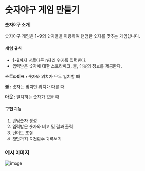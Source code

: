 # 숫자야구 게임 만들기

#### 숫자야구  소개 
숫자야구 게임은 1~9의 숫자들을 이용하여 랜덤한 숫자를 맞추는 게임입니다.

#### 게임 규칙
- 1~9까지 서로다른 n자리 숫자를 입력한다.
- 입력받은 숫자에 대한 스트라이크, 볼, 아웃의 정보를 제공한다.

__스트라이크 :__  숫자와 위치가 모두 일치할 때

__볼 :__ 숫자는 맞지만 위치가 다를 때

__아웃 :__ 일치하는 숫자가 없을 때


#### 구현 기능
1. 랜덤숫자 생성
2. 입력받은 숫자와 비교 및 결과 출력
3. 난이도 조절
4. 정답까지 도전횟수 기록보기


### 예시 이미지
![image](https://github.com/user-attachments/assets/833a4b18-fb40-4024-b2ca-a509401a1953)
